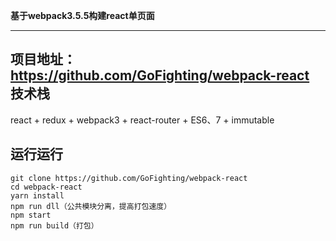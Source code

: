 **基于webpack3.5.5构建react单页面**

----------
项目地址：<https://github.com/GoFighting/webpack-react>
技术栈
----------
react + redux + webpack3 + react-router + ES6、7 + immutable

运行运行
----------
    git clone https://github.com/GoFighting/webpack-react
    cd webpack-react
    yarn install
    npm run dll（公共模块分离，提高打包速度）
    npm start 
    npm run build（打包）
    